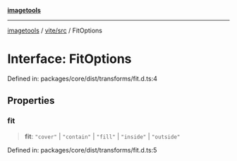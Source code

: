[**imagetools**](../../../README.md)

***

[imagetools](../../../modules.md) / [vite/src](../README.md) / FitOptions

# Interface: FitOptions

Defined in: packages/core/dist/transforms/fit.d.ts:4

## Properties

### fit

> **fit**: `"cover"` \| `"contain"` \| `"fill"` \| `"inside"` \| `"outside"`

Defined in: packages/core/dist/transforms/fit.d.ts:5
